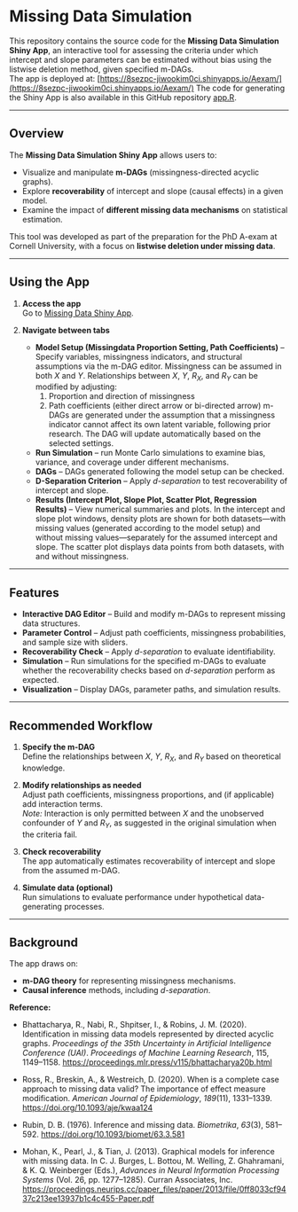 # Missing Data Simulation

This repository contains the source code for the **Missing Data Simulation Shiny App**, an interactive tool for assessing the criteria under which intercept and slope parameters can be estimated without bias using the listwise deletion method, given specified m-DAGs.  
The app is deployed at: [https://8sezpc-jiwookim0ci.shinyapps.io/Aexam/](https://8sezpc-jiwookim0ci.shinyapps.io/Aexam/)
The code for generating the Shiny App is also available in this GitHub repository [app.R](app.R).

---

## Overview

The **Missing Data Simulation Shiny App** allows users to:
- Visualize and manipulate **m-DAGs** (missingness-directed acyclic graphs).
- Explore **recoverability** of intercept and slope (causal effects) in a given model.
- Examine the impact of **different missing data mechanisms** on statistical estimation.

This tool was developed as part of the preparation for the PhD A-exam at Cornell University, with a focus on **listwise deletion under missing data**.

---

## Using the App

1. **Access the app**  
   Go to [Missing Data Shiny App](https://8sezpc-jiwookim0ci.shinyapps.io/Aexam/).

2. **Navigate between tabs**  
   - **Model Setup (Missingdata Proportion Setting, Path Coefficients)** – Specify variables, missingness indicators, and structural assumptions via the m-DAG editor. Missingness can be assumed in both $X$ and $Y$. Relationships between $X$, $Y$, $R_X$, and $R_Y$ can be modified by adjusting:
     1. Proportion and direction of missingness
     2. Path coefficients (either direct arrow or bi-directed arrow)
     m-DAGs are generated under the assumption that a missingness indicator cannot affect its own latent variable, following prior research. The DAG will update automatically based on the selected settings.
   - **Run Simulation** – run Monte Carlo simulations to examine bias, variance, and coverage under different mechanisms.
   - **DAGs** – DAGs generated following the model setup can be checked.
   - **D-Separation Criterion** – Apply *d-separation* to test recoverability of intercept and slope.
   - **Results (Intercept Plot, Slope Plot, Scatter Plot, Regression Results)** – View numerical summaries and plots. In the intercept and slope plot windows, density plots are shown for both datasets—with missing values (generated according to the model setup) and without missing values—separately for the assumed intercept and slope. The scatter plot displays data points from both datasets, with and without missingness.

---

## Features

- **Interactive DAG Editor** – Build and modify m-DAGs to represent missing data structures.
- **Parameter Control** – Adjust path coefficients, missingness probabilities, and sample size with sliders.
- **Recoverability Check** – Apply *d-separation* to evaluate identifiability.
- **Simulation** – Run simulations for the specified m-DAGs to evaluate whether the recoverability checks based on *d-separation* perform as expected.
- **Visualization** – Display DAGs, parameter paths, and simulation results.

---

## Recommended Workflow

1. **Specify the m-DAG**  
   Define the relationships between $X$, $Y$, $R_X$, and $R_Y$ based on theoretical knowledge.

2. **Modify relationships as needed**  
   Adjust path coefficients, missingness proportions, and (if applicable) add interaction terms.  
   *Note:* Interaction is only permitted between $X$ and the unobserved confounder of $Y$ and $R_Y$, as suggested in the original simulation when the criteria fail.

3. **Check recoverability**  
   The app automatically estimates recoverability of intercept and slope from the assumed m-DAG.

4. **Simulate data (optional)**  
   Run simulations to evaluate performance under hypothetical data-generating processes.


---

## Background

The app draws on:
- **m-DAG theory** for representing missingness mechanisms.
- **Causal inference** methods, including *d-separation*.

**Reference:**  
- Bhattacharya, R., Nabi, R., Shpitser, I., & Robins, J. M. (2020). Identification in missing data models represented by directed acyclic graphs. *Proceedings of the 35th Uncertainty in Artificial Intelligence Conference (UAI)*. *Proceedings of Machine Learning Research*, 115, 1149–1158. https://proceedings.mlr.press/v115/bhattacharya20b.html

- Ross, R., Breskin, A., & Westreich, D. (2020). When is a complete case approach to missing data valid? The importance of effect measure modification. *American Journal of Epidemiology*, *189*(11), 1331–1339. https://doi.org/10.1093/aje/kwaa124

- Rubin, D. B. (1976). Inference and missing data. *Biometrika*, *63*(3), 581–592. https://doi.org/10.1093/biomet/63.3.581

- Mohan, K., Pearl, J., & Tian, J. (2013). Graphical models for inference with missing data. In C. J. Burges, L. Bottou, M. Welling, Z. Ghahramani, & K. Q. Weinberger (Eds.), *Advances in Neural Information Processing Systems* (Vol. 26, pp. 1277–1285). Curran Associates, Inc. https://proceedings.neurips.cc/paper_files/paper/2013/file/0ff8033cf9437c213ee13937b1c4c455-Paper.pdf



